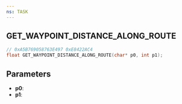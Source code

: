```yaml
---
ns: TASK
---
```

## GET_WAYPOINT_DISTANCE_ALONG_ROUTE

```c
// 0xA5B769058763E497 0xE8422AC4
float GET_WAYPOINT_DISTANCE_ALONG_ROUTE(char* p0, int p1);
```

## Parameters
* **p0**:
* **p1**:
